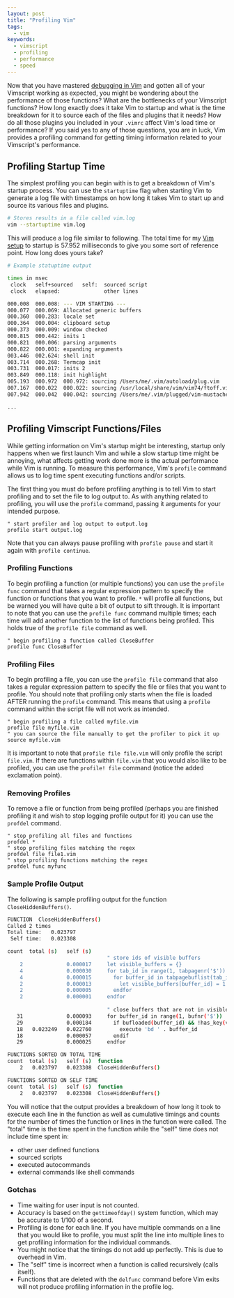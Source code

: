 ```yaml
---
layout: post
title: "Profiling Vim"
tags:
  - vim
keywords:
  - vimscript
  - profiling
  - performance
  - speed
---
```


Now that you have mastered [debugging in Vim](/2014/10/31/debugging-vim/) and gotten all of your Vimscript working as expected, you might be wondering about the performance of those functions? What are the bottlenecks of your Vimscript functions? How long exactly does it take Vim to startup and what is the time breakdown for it to source each of the files and plugins that it needs? How do all those plugins you included in your `.vimrc` affect Vim's load time or performance? If you said yes to any of those questions, you are in luck, Vim provides a profiling command for getting timing information related to your Vimscript's performance.

<!--more-->

## Profiling Startup Time

The simplest profiling you can begin with is to get a breakdown of Vim's startup process. You can use the `startuptime` flag when starting Vim to generate a log file with timestamps on how long it takes Vim to start up and source its various files and plugins.

```sh
# Stores results in a file called vim.log
vim --startuptime vim.log
```

This will produce a log file similar to following. The total time for my [Vim setup](https://github.com/jdlehman/dotfiles/tree/master/vim) to startup is 57.952 milliseconds to give you some sort of reference point. How long does yours take?

```sh
# Example statuptime output

times in msec
 clock   self+sourced   self:  sourced script
 clock   elapsed:              other lines

000.008  000.008: --- VIM STARTING ---
000.077  000.069: Allocated generic buffers
000.360  000.283: locale set
000.364  000.004: clipboard setup
000.373  000.009: window checked
000.815  000.442: inits 1
000.821  000.006: parsing arguments
000.822  000.001: expanding arguments
003.446  002.624: shell init
003.714  000.268: Termcap init
003.731  000.017: inits 2
003.849  000.118: init highlight
005.193  000.972  000.972: sourcing /Users/me/.vim/autoload/plug.vim
007.167  000.022  000.022: sourcing /usr/local/share/vim/vim74/ftoff.vim
007.942  000.042  000.042: sourcing /Users/me/.vim/plugged/vim-mustache-handlebars/ftdetect/mustache.vim

...
```

## Profiling Vimscript Functions/Files

While getting information on Vim's startup might be interesting, startup only happens when we first launch Vim and while a slow startup time might be annoying, what affects getting work done more is the actual performance while Vim is running. To measure this performance, Vim's `profile` command allows us to log time spent executing functions and/or scripts.

The first thing you must do before profiling anything is to tell Vim to start profiling and to set the file to log output to. As with anything related to profiling, you will use the `profile` command, passing it arguments for your intended purpose.

```vimscript
" start profiler and log output to output.log
profile start output.log
```

Note that you can always pause profiling with `profile pause` and start it again with `profile continue`.

### Profiling Functions

To begin profiling a function (or multiple functions) you can use the `profile func` command that takes a regular expression pattern to specify the function or functions that you want to profile. `*` will profile all functions, but be warned you will have quite a bit of output to sift through. It is important to note that you can use the `profile func` command multiple times; each time will add another function to the list of functions being profiled. This holds true of the `profile file` command as well.

```vimscript
" begin profiling a function called CloseBuffer
profile func CloseBuffer
```

### Profiling Files

To begin profiling a file, you can use the `profile file` command that also takes a regular expression pattern to specify the file or files that you want to profile. You should note that profiling only starts when the file is loaded AFTER running the `profile` command. This means that using a `profile` command within the script file will not work as intended.

```vimscript
" begin profiling a file called myfile.vim
profile file myfile.vim
" you can source the file manually to get the profiler to pick it up
source myfile.vim
```

It is important to note that `profile file file.vim` will only profile the script `file.vim`. If there are functions within `file.vim` that you would also like to be profiled, you can use the `profile! file` command (notice the added exclamation point).

### Removing Profiles

To remove a file or function from being profiled (perhaps you are finished profiling it and wish to stop logging profile output for it) you can use the `profdel` command.

```vimscript
" stop profiling all files and functions
profdel *
" stop profiling files matching the regex
profdel file file1.vim
" stop profiling functions matching the regex
profdel func myfunc
```

### Sample Profile Output

The following is sample profiling output for the function `CloseHiddenBuffers()`.

```sh
FUNCTION  CloseHiddenBuffers()
Called 2 times
Total time:   0.023797
 Self time:   0.023308

count  total (s)   self (s)
                                " store ids of visible buffers
    2              0.000017     let visible_buffers = {}
    4              0.000030     for tab_id in range(1, tabpagenr('$'))
    4              0.000015       for buffer_id in tabpagebuflist(tab_id)
    2              0.000013         let visible_buffers[buffer_id] = 1
    2              0.000005       endfor
    2              0.000001     endfor
                            
                                " close buffers that are not in visible dictionary
   31              0.000093     for buffer_id in range(1, bufnr('$'))
   29              0.000184       if bufloaded(buffer_id) && !has_key(visible_buffers, buffer_id)
   18   0.023249   0.022760         execute 'bd ' . buffer_id
   18              0.000057       endif
   29              0.000025     endfor

FUNCTIONS SORTED ON TOTAL TIME
count  total (s)   self (s)  function
    2   0.023797   0.023308  CloseHiddenBuffers()

FUNCTIONS SORTED ON SELF TIME
count  total (s)   self (s)  function
    2   0.023797   0.023308  CloseHiddenBuffers()
```

You will notice that the output provides a breakdown of how long it took to execute each line in the function as well as cumulative timings and counts for the number of times the function or lines in the function were called. The "total" time is the time spent in the function while the "self" time does not include time spent in:
  - other user defined functions
  - sourced scripts
  - executed autocommands
  - external commands like shell commands

### Gotchas

- Time waiting for user input is not counted.
- Accuracy is based on the `gettimeofday()` system function, which may be accurate to 1/100 of a second.
- Profiling is done for each line. If you have multiple commands on a line that you would like to profile, you must split the line into multiple lines to get profiling information for the individual commands.
- You might notice that the timings do not add up perfectly. This is due to overhead in Vim.
- The "self" time is incorrect when a function is called recursively (calls itself).
- Functions that are deleted with the `delfunc` command before Vim exits will not produce profiling information in the profile log.
